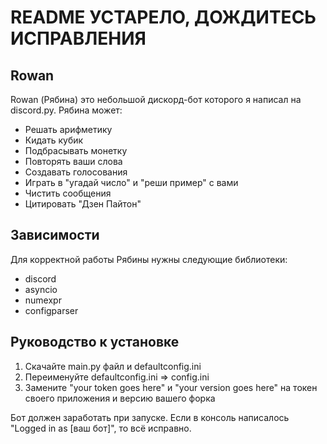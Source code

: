 # README УСТАРЕЛО, ДОЖДИТЕСЬ ИСПРАВЛЕНИЯ
## Rowan
Rowan (Рябина) это небольшой дискорд-бот которого я написал на discord.py.
Рябина может:
- Решать арифметику
- Кидать кубик
- Подбрасывать монетку
- Повторять ваши слова
- Создавать голосования
- Играть в "угадай число" и "реши пример" с вами
- Чистить сообщения
- Цитировать "Дзен Пайтон"

## Зависимости
Для корректной работы Рябины нужны следующие библиотеки:
- discord
- asyncio
- numexpr
- configparser

## Руководство к установке
1. Скачайте main.py файл и defaultconfig.ini
2. Переименуйте defaultconfig.ini => config.ini
3. Замените "your token goes here" и "your version goes here" на токен своего приложения и версию вашего форка

Бот должен заработать при запуске. Если в консоль написалось "Logged in as [ваш бот]", то всё исправно.
